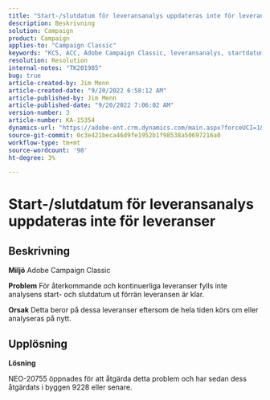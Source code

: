 ```yaml
---
title: "Start-/slutdatum för leveransanalys uppdateras inte för leveranser"
description: Beskrivning
solution: Campaign
product: Campaign
applies-to: "Campaign Classic"
keywords: "KCS, ACC, Adobe Campaign Classic, leveransanalys, startdatum, slutdatum, uppdateras inte korrekt, återkommande leveranser, kontinuerliga leveranser, NEO-20755"
resolution: Resolution
internal-notes: "TK201985"
bug: true
article-created-by: Jim Menn
article-created-date: "9/20/2022 6:58:12 AM"
article-published-by: Jim Menn
article-published-date: "9/20/2022 7:06:02 AM"
version-number: 3
article-number: KA-15354
dynamics-url: "https://adobe-ent.crm.dynamics.com/main.aspx?forceUCI=1&pagetype=entityrecord&etn=knowledgearticle&id=cc2bdd93-b138-ed11-9db1-0022480866ad"
source-git-commit: 0c3e421beca46d9fe1952b1f98538a50697216a0
workflow-type: tm+mt
source-wordcount: '98'
ht-degree: 3%

---
```


# Start-/slutdatum för leveransanalys uppdateras inte för leveranser

## Beskrivning


<b>Miljö</b>
Adobe Campaign Classic

<b>Problem</b>
För återkommande och kontinuerliga leveranser fylls inte analysens start- och slutdatum ut förrän leveransen är klar.

<b>Orsak</b>
Detta beror på dessa leveranser eftersom de hela tiden körs om eller analyseras på nytt.


## Upplösning


<b>Lösning</b>

NEO-20755 öppnades för att åtgärda detta problem och har sedan dess åtgärdats i byggen 9228 eller senare.
